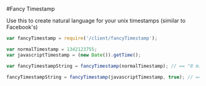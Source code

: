 #Fancy Timestamp

Use this to create natural language for your unix timestamps (similar to Facebook's)

```javascript
var fancyTimestamp = require('/client/fancyTimestamp');

var normalTimestamp = 1342123755;
var javascriptTimestamp = (new Date()).getTime();

var fancyTimestampString = fancyTimestamp(normalTimestamp); // == "8 minutes ago"

fancyTimestampString = fancyTimestamp(javascriptTimestamp, true); // == "Just Now!"
```